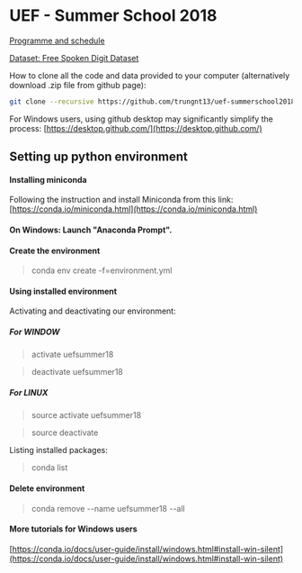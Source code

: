 # UEF - Summer School 2018

[Programme and schedule](https://vvestman.github.io/summerschool/)

[Dataset: Free Spoken Digit Dataset](https://github.com/Jakobovski/free-spoken-digit-dataset)

How to clone all the code and data provided to your computer (alternatively download .zip file from github page):

```bash
git clone --recursive https://github.com/trungnt13/uef-summerschool2018.git
```
For Windows users, using github desktop may significantly simplify the process:
[https://desktop.github.com/](https://desktop.github.com/)

## Setting up python environment

#### Installing miniconda
Following the instruction and install Miniconda from this link:
[https://conda.io/miniconda.html](https://conda.io/miniconda.html)

#### On Windows: Launch "Anaconda Prompt".

#### Create the environment
> conda env create -f=environment.yml

#### Using installed environment
Activating and deactivating our environment:

##### For WINDOW

> activate uefsummer18

> deactivate uefsummer18

##### For LINUX

> source activate uefsummer18

> source deactivate

Listing installed packages:
> conda list

#### Delete environment
> conda remove --name uefsummer18 --all

#### More tutorials for Windows users
[https://conda.io/docs/user-guide/install/windows.html#install-win-silent](https://conda.io/docs/user-guide/install/windows.html#install-win-silent)
